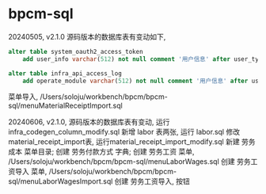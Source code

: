 # bpcm-sql

20240505, v2.1.0 源码版本的数据库表有变动如下,
```sql
alter table system_oauth2_access_token
    add user_info varchar(512) not null comment '用户信息' after user_type;
```

```sql
alter table infra_api_access_log
    add operate_module varchar(512) not null comment '用户信息' after user_type;
```

菜单导入,
/Users/soloju/workbench/bpcm/bpcm-sql/menuMaterialReceiptImport.sql


20240606, v2.1.0,
源码版本的数据库表有变动, 运行infra_codegen_column_modify.sql
新增 labor 表两张, 运行 labor.sql
修改material_receipt_import表, 运行material_receipt_import_modify.sql
新建 劳务成本 菜单目录;
创建 劳务付款方式 字典;
创建 劳务工资 菜单, /Users/soloju/workbench/bpcm/bpcm-sql/menuLaborWages.sql
创建 劳务工资导入 菜单, /Users/soloju/workbench/bpcm/bpcm-sql/menuLaborWagesImport.sql
创建 劳务工资导入, 按钮